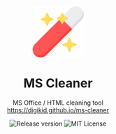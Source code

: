 <div align="center">
  <img alt="MS Cleaner" src="https://github.com/digikid/ms-cleaner/raw/main/logo.svg" height="117" />
  <h1>MS Cleaner</h1>
  <p>MS Office / HTML cleaning tool<br><a href="https://digikid.github.io/ms-cleaner" target="_blank">https://digikid.github.io/ms-cleaner</a></p>
  <img src="https://img.shields.io/github/release/digikid/ms-cleaner.svg?style=flat-square&logo=appveyor" alt="Release version">
  <img src="https://img.shields.io/github/license/digikid/ms-cleaner.svg?style=flat-square&logo=appveyor" alt="MIT License">
</div>
